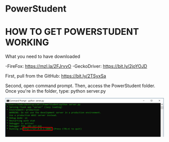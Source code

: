 # PowerStudent

# HOW TO GET POWERSTUDENT WORKING

What you need to have downloaded

  -FireFox: https://mzl.la/2FJrvvO
  -GeckoDriver: https://bit.ly/2joYOJD

First, pull from the GitHub: https://bit.ly/2TSyxSa

Second, open command prompt. Then, access the PowerStudent folder. Once you're in the folder, type: python server.py

![picture](https://github.com/Uoalk/PowerStudent/blob/master/images/ReadMe1.jpg)

